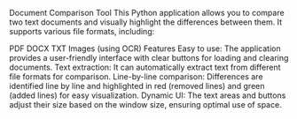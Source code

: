 Document Comparison Tool
This Python application allows you to compare two text documents and visually highlight the differences between them. It supports various file formats, including:

PDF
DOCX
TXT
Images (using OCR)
Features
Easy to use: The application provides a user-friendly interface with clear buttons for loading and clearing documents.
Text extraction: It can automatically extract text from different file formats for comparison.
Line-by-line comparison: Differences are identified line by line and highlighted in red (removed lines) and green (added lines) for easy visualization.
Dynamic UI: The text areas and buttons adjust their size based on the window size, ensuring optimal use of space.
